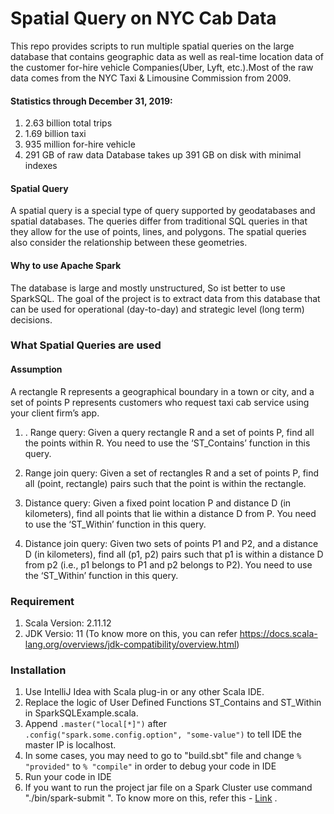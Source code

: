 # Spatial Query on NYC Cab Data
This repo provides scripts to run multiple spatial queries on the large database that contains geographic data as well as real-time location data of the customer for-hire vehicle Companies(Uber, Lyft, etc.).Most of the raw data comes from the NYC Taxi & Limousine Commission from 2009.

#### Statistics through December 31, 2019:

1. 2.63 billion total trips
2. 1.69 billion taxi
3. 935 million for-hire vehicle
4. 291 GB of raw data
Database takes up 391 GB on disk with minimal indexes

#### Spatial Query 
A spatial query is a special type of query supported by geodatabases and spatial databases. The queries differ from traditional SQL queries in that they allow for the use of points, lines, and polygons. The spatial queries also consider the relationship between these geometries. 

#### Why to use Apache Spark
The database is large and mostly unstructured, So ist better to use SparkSQL. The goal of the project is to extract data from this database that can be used for operational (day-to-day) and strategic level (long term) decisions.

### What Spatial Queries are used
#### Assumption
A rectangle R represents a geographical boundary in a town or city, and a set of points P represents customers who request taxi cab service using your client firm’s app.
1. . Range query: Given a query rectangle R and a set of points P, find all the points within R. You need to use the ‘ST_Contains’ function in this query.

2. Range join query: Given a set of rectangles R and a set of points P, find all (point, rectangle) pairs such that the point is within the rectangle.

3. Distance query: Given a fixed point location P and distance D (in kilometers), find all points that lie within a distance D from P. You need to use the ‘ST_Within’ function in this query.

4. Distance join query: Given two sets of points P1 and P2, and a distance D (in kilometers), find all (p1, p2) pairs such that p1 is within a distance D from p2 (i.e., p1 belongs to P1 and p2 belongs to P2). You need to use the ‘ST_Within’ function in this query.

### Requirement
1. Scala Version: 2.11.12
2. JDK Versio: 11 (To know more on this, you can refer https://docs.scala-lang.org/overviews/jdk-compatibility/overview.html)



### Installation

1. Use IntelliJ Idea with Scala plug-in or any other Scala IDE.
2. Replace the logic of User Defined Functions ST\_Contains and ST\_Within in SparkSQLExample.scala.
3. Append ```.master("local[*]")``` after ```.config("spark.some.config.option", "some-value")``` to tell IDE the master IP is localhost.
3. In some cases, you may need to go to "build.sbt" file and change ```% "provided"``` to ```% "compile"``` in order to debug your code in IDE
4. Run your code in IDE
5. If you want to run the project jar file on a  Spark Cluster use command "./bin/spark-submit <jar file name>".
To know more on this, refer this - [Link]( https://spark.apache.org/docs/latest/spark-standalone.html ) .
